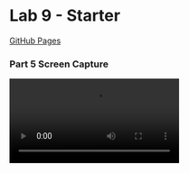 # Lab 9 - Starter

[GitHub Pages](https://sholehani.github.io/Lab9_Starter/index.html)

### Part 5 Screen Capture
<video src="media/part5.mp4" controls title="Title"></video>